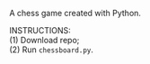 A chess game created with Python.

INSTRUCTIONS:<br/>
(1) Download repo;<br/>
(2) Run `chessboard.py`.
